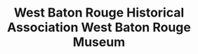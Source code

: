 ---
layout: repo
title: "West Baton Rouge Historical Association West Baton Rouge Museum"
id: 25060
permalink: repos/25060/
---